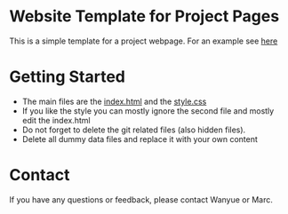 # Website Template for Project Pages #

This is a simple template for a project webpage. 
For an example see [here](https://vcai.mpi-inf.mpg.de/projects/ROAM/) 

# Getting Started #

- The main files are the [index.html](index.html) and the [style.css](css/style.css)
- If you like the style you can mostly ignore the second file and mostly edit the index.html
- Do not forget to delete the git related files (also hidden files).
- Delete all dummy data files and replace it with your own content

# Contact #

If you have any questions or feedback, please contact Wanyue or Marc.